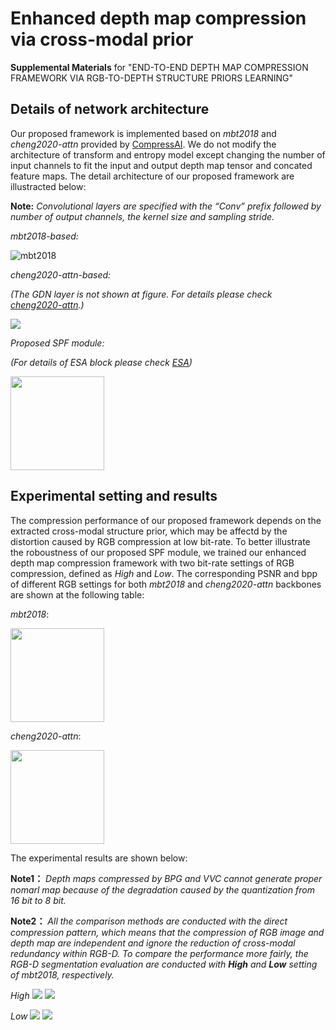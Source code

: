 # Enhanced depth map compression via cross-modal prior
**Supplemental Materials** for "END-TO-END DEPTH MAP COMPRESSION FRAMEWORK VIA RGB-TO-DEPTH STRUCTURE PRIORS LEARNING"


## Details of network architecture
Our proposed framework is implemented based on *mbt2018* and *cheng2020-attn* provided by [CompressAI](https://github.com/InterDigitalInc/CompressAI). We do not modify the architecture of transform and entropy model except changing the number of input channels to fit the input and output depth map tensor and concated feature maps. The detail architecture of our proposed framework are illustracted below:

**Note:**
*Convolutional layers are specified with the “Conv” prefix followed by number of output channels, the kernel size and sampling stride.*

*mbt2018-based:*

<!-- <img src="https://github.com/mingfaichen/r2dcompression/blob/main/architecture/mtb2018.jpg" /> -->
![mbt2018](https://github.com/mingfaichen/r2dcompression/blob/main/architecture/mtb2018.jpg)

*cheng2020-attn-based:*

*(The GDN layer is not shown at figure. For details please check [cheng2020-attn](https://github.com/InterDigitalInc/CompressAI/blob/master/compressai/models/waseda.py).)*

<img src="https://github.com/mingfaichen/r2dcompression/blob/main/architecture/cheng2020-attn.jpg" />
<!-- ![cheng2020-attn](https://github.com/mingfaichen/r2dcompression/blob/main/architecture/cheng2020-attn.jpg) -->

*Proposed SPF module:*

*(For details of ESA block please check [ESA](https://github.com/njulj/RFANet/blob/master/ESA.py))*

<img src="https://github.com/mingfaichen/r2dcompression/blob/main/architecture/SPF.jpg" width="150px" />
<!-- ![SPF](https://github.com/mingfaichen/r2dcompression/blob/main/architecture/SPF.jpg){:height="50%" width="50%"} -->

## Experimental setting and results
The compression performance of our proposed framework depends on the extracted cross-modal structure prior, which may be affectd by the distortion caused by RGB compression at low bit-rate. To better illustrate the roboustness of our proposed SPF module, we trained our enhanced depth map compression framework with two bit-rate settings of RGB compression, defined as *High*  and *Low*. The corresponding PSNR and bpp of different RGB settings for both *mbt2018* and *cheng2020-attn* backbones are shown at the following table:

*mbt2018*:

<img src="https://github.com/mingfaichen/r2dcompression/blob/main/result/Joint_Color.jpg" width="150px" />

*cheng2020-attn*:

<img src="https://github.com/mingfaichen/r2dcompression/blob/main/result/Cheng_Color.jpg" width="150px" />

The experimental results are shown below:

**Note1：** *Depth maps compressed by BPG and VVC cannot generate proper nomarl map because of the degradation caused by the quantization from 16 bit to 8 bit.*

**Note2：** *All the comparison methods are conducted with the direct compression pattern, which means that the compression of RGB image and depth map are independent and ignore the reduction of cross-modal redundancy within RGB-D. To compare the performance more fairly, the RGB-D segmentation evaluation are conducted with **High** and **Low** setting of *mbt2018*, respectively.*

*High*
<img src="https://github.com/mingfaichen/r2dcompression/blob/main/result/curve_high.jpg" />
<img src="https://github.com/mingfaichen/r2dcompression/blob/main/result/visualization_high.jpg" />

*Low*
<img src="https://github.com/mingfaichen/r2dcompression/blob/main/result/curve_low.jpg" />
<img src="https://github.com/mingfaichen/r2dcompression/blob/main/result/visualization_low.jpg" />
